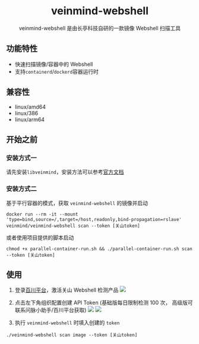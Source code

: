 <h1 align="center"> veinmind-webshell </h1>

<p align="center">
veinmind-webshell 是由长亭科技自研的一款镜像 Webshell 扫描工具 
</p>

## 功能特性

- 快速扫描镜像/容器中的 Webshell
- 支持`containerd`/`dockerd`容器运行时

## 兼容性

- linux/amd64
- linux/386
- linux/arm64

## 开始之前

### 安装方式一

请先安装`libveinmind`，安装方法可以参考[官方文档](https://github.com/chaitin/libveinmind)

### 安装方式二

基于平行容器的模式，获取 `veinmind-webshell` 的镜像并启动
```
docker run --rm -it --mount 'type=bind,source=/,target=/host,readonly,bind-propagation=rslave' veinmind/veinmind-webshell scan --token [关山token]
```

或者使用项目提供的脚本启动
```
chmod +x parallel-container-run.sh && ./parallel-container-run.sh scan --token [关山token]
```

## 使用

1. 登录[百川平台](https://rivers.chaitin.cn/)，激活关山 Webshell 检测产品
   ![](../../../docs/veinmind-webshell/readme1.png)

2. 点击左下角组织配置创建 API Token (基础版每日限制检测 100 次， 高级版可联系问脉小助手/百川平台获取)
   ![](../../../docs/veinmind-webshell/readme2.png)
   ![](../../../docs/veinmind-webshell/readme3.png)
3. 执行 `veinmind-webshell` 时填入创建的 `token`
```
./veinmind-webshell scan image --token [关山token]
```